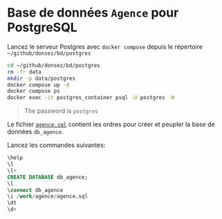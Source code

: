 # Base de données `Agence` pour PostgreSQL

Lancez le serveur Postgres avec `docker compose` depuis le répertoire `~/github/donsez/bd/postgres`

```bash
cd ~/github/donsez/bd/postgres
rm -fr data
mkdir -p data/postgres
docker compose up -d
docker compose ps
docker exec -it postgres_container psql -U postgres -W
```
> The password is `postgres`

Le fichier [`agence.sql`](agence.sql) contient les ordres pour créer et peupler la base de données `db_agence`.

Lancez les commandes suivantes:
```sql
\help
\l
\l+
CREATE DATABASE db_agence;
\l
\connect db_agence
\i /work/agence/agence.sql
\dt
\d+
```

